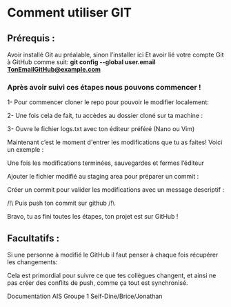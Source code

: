 # Comment utiliser GIT

## Prérequis : 
Avoir installé Git au préalable, sinon l’installer ici
Et avoir lié votre compte Git à GitHub comme suit: 
**git config --global user.email TonEmailGitHub@example.com**

### Après avoir suivi ces étapes nous pouvons commencer !

1- Pour commencer cloner le repo pour pouvoir le modifier localement: 

2- Une fois cela de fait, tu accèdes au dossier cloné sur ta machine : 

3- Ouvre le fichier logs.txt avec ton éditeur préféré (Nano ou Vim) 




Maintenant c’est le moment d'entrer les modifications que tu as faites! 
Voici un exemple :

Une fois les modifications terminées, sauvegardes et fermes l’éditeur 

Ajouter le fichier modifié au staging area pour préparer un commit : 


Créer un commit pour valider les modifications avec un message descriptif : 

/!\ Puis push ton commit sur github /!\



Bravo, tu as fini toutes les étapes, ton projet est sur GitHub !

## Facultatifs : 

Si une personne à modifié le GitHub il faut penser à chaque fois récupérer les changements:

Cela est primordial pour suivre ce que tes collègues changent, et ainsi ne pas créer des conflits de push, comme ça tout est synchronisé. 





Documentation AIS Groupe 1                                          Seif-Dine/Brice/Jonathan
